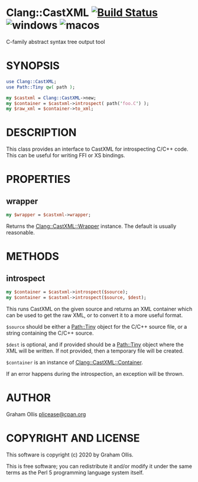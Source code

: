 # Clang::CastXML [![Build Status](https://travis-ci.org/PerlFFI/Clang-CastXML.svg)](http://travis-ci.org/PerlFFI/Clang-CastXML) ![windows](https://github.com/PerlFFI/Clang-CastXML/workflows/windows/badge.svg) ![macos](https://github.com/PerlFFI/Clang-CastXML/workflows/macos/badge.svg)

C-family abstract syntax tree output tool

# SYNOPSIS

```perl
use Clang::CastXML;
use Path::Tiny qw( path );

my $castxml = Clang::CastXML->new;
my $container = $castxml->introspect( path('foo.C') );
my $raw_xml = $container->to_xml;
```

# DESCRIPTION

This class provides an interface to CastXML for introspecting C/C++ code.
This can be useful for writing FFI or XS bindings.

# PROPERTIES

## wrapper

```perl
my $wrapper = $castxml->wrapper;
```

Returns the [Clang::CastXML::Wrapper](https://metacpan.org/pod/Clang::CastXML::Wrapper) instance.  The default is usually reasonable.

# METHODS

## introspect

```perl
my $container = $castxml->introspect($source);
my $container = $castxml->introspect($source, $dest);
```

This runs CastXML on the given source and returns an XML container which can be used
to get the raw XML, or to convert it to a more useful format.

`$source` should be either a [Path::Tiny](https://metacpan.org/pod/Path::Tiny) object for the C/C++ source file, or
a string containing the C/C++ source.

`$dest` is optional, and if provided should be a [Path::Tiny](https://metacpan.org/pod/Path::Tiny) object where the
XML will be written.  If not provided, then a temporary file will be created.

`$container` is an instance of [Clang::CastXML::Container](https://metacpan.org/pod/Clang::CastXML::Container).

If an error happens during the introspection, an exception will be thrown.

# AUTHOR

Graham Ollis <plicease@cpan.org>

# COPYRIGHT AND LICENSE

This software is copyright (c) 2020 by Graham Ollis.

This is free software; you can redistribute it and/or modify it under
the same terms as the Perl 5 programming language system itself.
